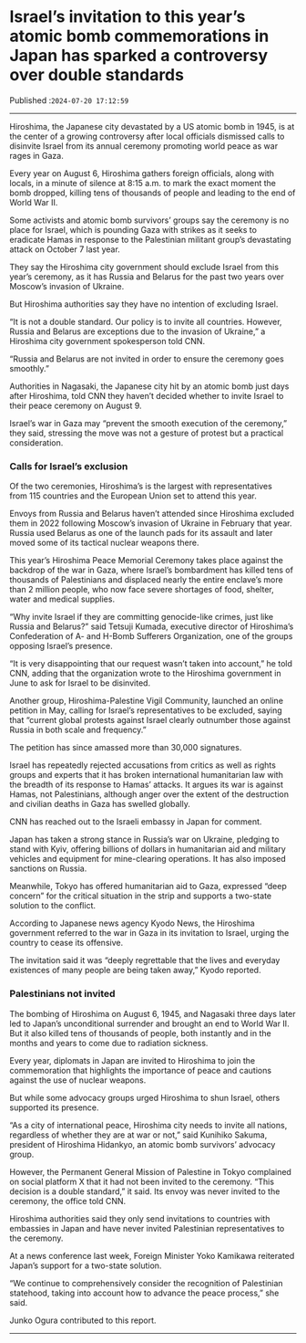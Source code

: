 # Israel’s invitation to this year’s atomic bomb commemorations in Japan has sparked a controversy over double standards

Published :`2024-07-20 17:12:59`

---

Hiroshima, the Japanese city devastated by a US atomic bomb in 1945, is at the center of a growing controversy after local officials dismissed calls to disinvite Israel from its annual ceremony promoting world peace as war rages in Gaza.

Every year on August 6, Hiroshima gathers foreign officials, along with locals, in a minute of silence at 8:15 a.m. to mark the exact moment the bomb dropped, killing tens of thousands of people and leading to the end of World War II.

Some activists and atomic bomb survivors’ groups say the ceremony is no place for Israel, which is pounding Gaza with strikes as it seeks to eradicate Hamas in response to the Palestinian militant group’s devastating attack on October 7 last year.

They say the Hiroshima city government should exclude Israel from this year’s ceremony, as it has Russia and Belarus for the past two years over Moscow’s invasion of Ukraine.

But Hiroshima authorities say they have no intention of excluding Israel.

“It is not a double standard. Our policy is to invite all countries. However, Russia and Belarus are exceptions due to the invasion of Ukraine,” a Hiroshima city government spokesperson told CNN.

“Russia and Belarus are not invited in order to ensure the ceremony goes smoothly.”

Authorities in Nagasaki, the Japanese city hit by an atomic bomb just days after Hiroshima, told CNN they haven’t decided whether to invite Israel to their peace ceremony on August 9.

Israel’s war in Gaza may “prevent the smooth execution of the ceremony,” they said, stressing the move was not a gesture of protest but a practical consideration.

### Calls for Israel’s exclusion

Of the two ceremonies, Hiroshima’s is the largest with representatives from 115 countries and the European Union set to attend this year.

Envoys from Russia and Belarus haven’t attended since Hiroshima excluded them in 2022 following Moscow’s invasion of Ukraine in February that year. Russia used Belarus as one of the launch pads for its assault and later moved some of its tactical nuclear weapons there.

This year’s Hiroshima Peace Memorial Ceremony takes place against the backdrop of the war in Gaza, where Israel’s bombardment has killed tens of thousands of Palestinians and displaced nearly the entire enclave’s more than 2 million people, who now face severe shortages of food, shelter, water and medical supplies.

“Why invite Israel if they are committing genocide-like crimes, just like Russia and Belarus?” said Tetsuji Kumada, executive director of Hiroshima’s Confederation of A- and H-Bomb Sufferers Organization, one of the groups opposing Israel’s presence.

“It is very disappointing that our request wasn’t taken into account,” he told CNN, adding that the organization wrote to the Hiroshima government in June to ask for Israel to be disinvited.

Another group, Hiroshima-Palestine Vigil Community, launched an online petition in May, calling for Israel’s representatives to be excluded, saying that “current global protests against Israel clearly outnumber those against Russia in both scale and frequency.”

The petition has since amassed more than 30,000 signatures.

Israel has repeatedly rejected accusations from critics as well as rights groups and experts that it has broken international humanitarian law with the breadth of its response to Hamas’ attacks. It argues its war is against Hamas, not Palestinians, although anger over the extent of the destruction and civilian deaths in Gaza has swelled globally.

CNN has reached out to the Israeli embassy in Japan for comment.

Japan has taken a strong stance in Russia’s war on Ukraine, pledging to stand with Kyiv, offering billions of dollars in humanitarian aid and military vehicles and equipment for mine-clearing operations. It has also imposed sanctions on Russia.

Meanwhile, Tokyo has offered humanitarian aid to Gaza, expressed “deep concern” for the critical situation in the strip and supports a two-state solution to the conflict.

According to Japanese news agency Kyodo News, the Hiroshima government referred to the war in Gaza in its invitation to Israel, urging the country to cease its offensive.

The invitation said it was “deeply regrettable that the lives and everyday existences of many people are being taken away,” Kyodo reported.

### Palestinians not invited

The bombing of Hiroshima on August 6, 1945, and Nagasaki three days later led to Japan’s unconditional surrender and brought an end to World War II. But it also killed tens of thousands of people, both instantly and in the months and years to come due to radiation sickness.

Every year, diplomats in Japan are invited to Hiroshima to join the commemoration that highlights the importance of peace and cautions against the use of nuclear weapons.

But while some advocacy groups urged Hiroshima to shun Israel, others supported its presence.

“As a city of international peace, Hiroshima city needs to invite all nations, regardless of whether they are at war or not,” said Kunihiko Sakuma, president of Hiroshima Hidankyo, an atomic bomb survivors’ advocacy group.

However, the Permanent General Mission of Palestine in Tokyo complained on social platform X that it had not been invited to the ceremony. “This decision is a double standard,” it said. Its envoy was never invited to the ceremony, the office told CNN.

Hiroshima authorities said they only send invitations to countries with embassies in Japan and have never invited Palestinian representatives to the ceremony.

At a news conference last week, Foreign Minister Yoko Kamikawa reiterated Japan’s support for a two-state solution.

“We continue to comprehensively consider the recognition of Palestinian statehood, taking into account how to advance the peace process,” she said.

Junko Ogura contributed to this report.

---

